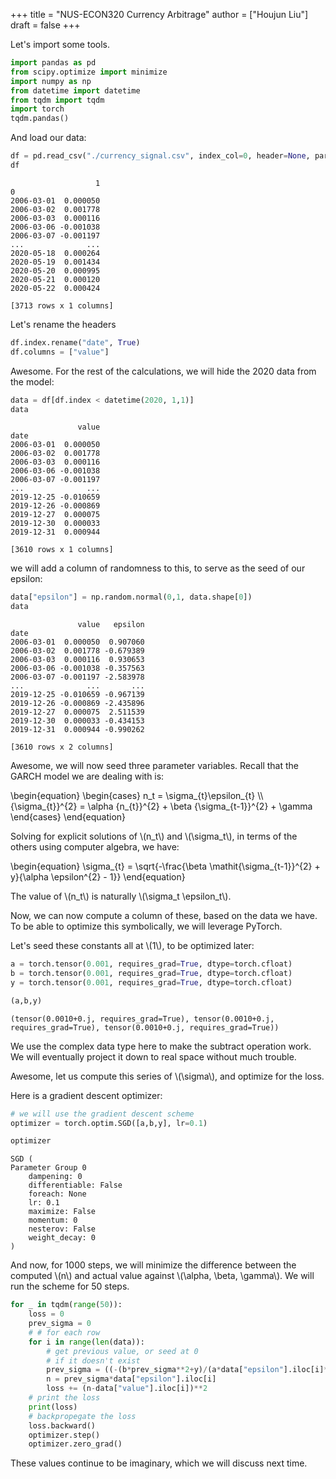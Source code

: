 +++
title = "NUS-ECON320 Currency Arbitrage"
author = ["Houjun Liu"]
draft = false
+++

Let's import some tools.

```python
import pandas as pd
from scipy.optimize import minimize
import numpy as np
from datetime import datetime
from tqdm import tqdm
import torch
tqdm.pandas()
```

And load our data:

```python
df = pd.read_csv("./currency_signal.csv", index_col=0, header=None, parse_dates=[0])
df
```

```text
                   1
0
2006-03-01  0.000050
2006-03-02  0.001778
2006-03-03  0.000116
2006-03-06 -0.001038
2006-03-07 -0.001197
...              ...
2020-05-18  0.000264
2020-05-19  0.001434
2020-05-20  0.000995
2020-05-21  0.000120
2020-05-22  0.000424

[3713 rows x 1 columns]
```

Let's rename the headers

```python
df.index.rename("date", True)
df.columns = ["value"]
```

Awesome. For the rest of the calculations, we will hide the 2020 data from the model:

```python
data = df[df.index < datetime(2020, 1,1)]
data
```

```text
               value
date
2006-03-01  0.000050
2006-03-02  0.001778
2006-03-03  0.000116
2006-03-06 -0.001038
2006-03-07 -0.001197
...              ...
2019-12-25 -0.010659
2019-12-26 -0.000869
2019-12-27  0.000075
2019-12-30  0.000033
2019-12-31  0.000944

[3610 rows x 1 columns]
```

we will add a column of randomness to this, to serve as the seed of our epsilon:

```python
data["epsilon"] = np.random.normal(0,1, data.shape[0])
data
```

```text
               value   epsilon
date
2006-03-01  0.000050  0.907060
2006-03-02  0.001778 -0.679389
2006-03-03  0.000116  0.930653
2006-03-06 -0.001038 -0.357563
2006-03-07 -0.001197 -2.583978
...              ...       ...
2019-12-25 -0.010659 -0.967139
2019-12-26 -0.000869 -2.435896
2019-12-27  0.000075  2.511539
2019-12-30  0.000033 -0.434153
2019-12-31  0.000944 -0.990262

[3610 rows x 2 columns]
```

Awesome, we will now seed three parameter variables. Recall that the GARCH model we are dealing with is:

\begin{equation}
\begin{cases}
n\_t = \sigma\_{t}\epsilon\_{t} \\\\
{\sigma\_{t}}^{2} = \alpha {n\_{t}}^{2} + \beta {\sigma\_{t-1}}^{2} + \gamma
\end{cases}
\end{equation}

Solving for explicit solutions of \\(n\_t\\) and \\(\sigma\_t\\), in terms of the others using computer algebra, we have:

\begin{equation}
\sigma\_{t} = \sqrt{-\frac{\beta \mathit{\sigma\_{t-1}}^{2} + y}{\alpha \epsilon^{2} - 1}}
\end{equation}

The value of \\(n\_t\\) is naturally \\(\sigma\_t \epsilon\_t\\).

Now, we can now compute a column of these, based on the data we have. To be able to optimize this symbolically, we will leverage PyTorch.

Let's seed these constants all at \\(1\\), to be optimized later:

```python
a = torch.tensor(0.001, requires_grad=True, dtype=torch.cfloat)
b = torch.tensor(0.001, requires_grad=True, dtype=torch.cfloat)
y = torch.tensor(0.001, requires_grad=True, dtype=torch.cfloat)

(a,b,y)
```

```text
(tensor(0.0010+0.j, requires_grad=True), tensor(0.0010+0.j, requires_grad=True), tensor(0.0010+0.j, requires_grad=True))
```

We use the complex data type here to make the subtract operation work. We will eventually project it down to real space without much trouble.

Awesome, let us compute this series of \\(\sigma\\), and optimize for the loss.

Here is a gradient descent optimizer:

```python
# we will use the gradient descent scheme
optimizer = torch.optim.SGD([a,b,y], lr=0.1)

optimizer
```

```text
SGD (
Parameter Group 0
    dampening: 0
    differentiable: False
    foreach: None
    lr: 0.1
    maximize: False
    momentum: 0
    nesterov: False
    weight_decay: 0
)
```

And now, for 1000 steps, we will minimize the difference between the computed \\(n\\) and actual value against \\(\alpha, \beta, \gamma\\). We will run the scheme for 50 steps.

```python
for _ in tqdm(range(50)):
    loss = 0
    prev_sigma = 0
    # # for each row
    for i in range(len(data)):
        # get previous value, or seed at 0
        # if it doesn't exist
        prev_sigma = ((-(b*prev_sigma**2+y)/(a*data["epsilon"].iloc[i]**2-1))**0.5)
        n = prev_sigma*data["epsilon"].iloc[i]
        loss += (n-data["value"].iloc[i])**2
    # print the loss
    print(loss)
    # backpropegate the loss
    loss.backward()
    optimizer.step()
    optimizer.zero_grad()
```

These values continue to be imaginary, which we will discuss next time.
